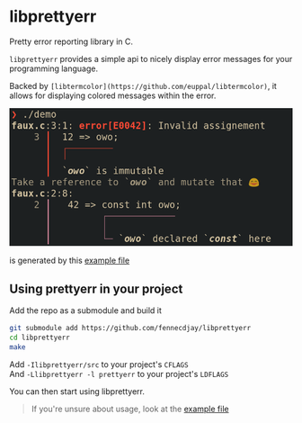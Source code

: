# libprettyerr

Pretty error reporting library in C.  

`libprettyerr` provides a simple api to nicely display error messages
for your programming language.  

Backed by `[libtermcolor](https://github.com/euppal/libtermcolor)`,
it allows for displaying colored messages within the error.  

![](/img/demo.png)  

is generated by this [example file](main.c)  


## Using prettyerr in your project

Add the repo as a submodule and build it

```sh
git submodule add https://github.com/fennecdjay/libprettyerr
cd libprettyerr
make
```

Add `-Ilibprettyerr/src` to your project's `CFLAGS`  
And `-Llibprettyerr -l prettyerr` to your project's `LDFLAGS`  

You can then start using libprettyerr.  

  > If you're unsure about usage, look at the [example file](main.c)
